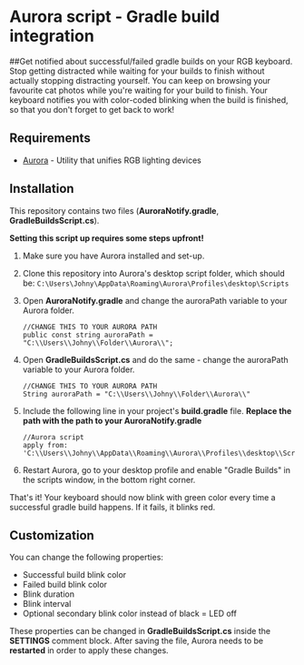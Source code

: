 # Aurora script - Gradle build integration

##Get notified about successful/failed gradle builds on your RGB keyboard.
Stop getting distracted while waiting for your builds to finish without actually stopping distracting yourself.
You can keep on browsing your favourite cat photos while you're waiting for your build to finish.
Your keyboard notifies you with color-coded blinking when the build is finished, so that you don't forget to get back to work!

## Requirements
* [Aurora](https://github.com/antonpup/Aurora "Aurora GitHub Repository") - Utility that unifies RGB lighting devices

## Installation
This repository contains two files (**AuroraNotify.gradle**, **GradleBuildsScript.cs**). 

**Setting this script up requires some steps upfront!**

1. Make sure you have Aurora installed and set-up.
2. Clone this repository into Aurora's desktop script folder, which should be: `C:\Users\Johny\AppData\Roaming\Aurora\Profiles\desktop\Scripts`
3. Open **AuroraNotify.gradle** and change the auroraPath variable to your Aurora folder.

    ```
    //CHANGE THIS TO YOUR AURORA PATH
    public const string auroraPath = "C:\\Users\\Johny\\Folder\\Aurora\\";
    ```
4. Open **GradleBuildsScript.cs** and do the same - change the auroraPath variable to your Aurora folder.

    ```
    //CHANGE THIS TO YOUR AURORA PATH
    String auroraPath = "C:\\Users\\Johny\\Folder\\Aurora\\"
    ```
5. Include the following line in your project's **build.gradle** file.
    **Replace the path with the path to your AuroraNotify.gradle**

    ```
    //Aurora script
    apply from: 'C:\\Users\\Johny\\AppData\\Roaming\\Aurora\\Profiles\\desktop\\Scripts\\AuroraNotify.gradle'
    ```
6. Restart Aurora, go to your desktop profile and enable "Gradle Builds" in the scripts window, in the bottom right corner.

That's it! Your keyboard should now blink with green color every time a successful gradle build happens. If it fails, it blinks red.

## Customization
You can change the following properties:
* Successful build blink color
* Failed build blink color
* Blink duration
* Blink interval
* Optional secondary blink color instead of black = LED off

These properties can be changed in **GradleBuildsScript.cs** inside the **SETTINGS** comment block.
After saving the file, Aurora needs to be **restarted** in order to apply these changes.
